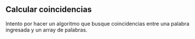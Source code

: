 ## Calcular coincidencias
Intento por hacer un algoritmo que busque coincidencias entre una palabra ingresada y un array de palabras.